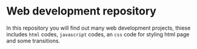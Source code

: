 
# Web development repository

In this repository you will find out many web development projects, thiese includes `html` codes, `javascript` codes, an `css` code for styling html page and some transitions.
